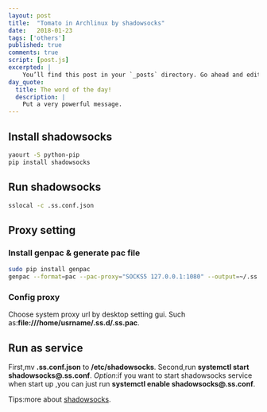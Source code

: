 ```yaml
---
layout: post
title:  "Tomato in Archlinux by shadowsocks"
date:   2018-01-23
tags: ['others']
published: true
comments: true
script: [post.js]
excerpted: |
    You’ll find this post in your `_posts` directory. Go ahead and edit it and re-build the site ...
day_quote:
  title: The word of the day!
  description: |
    Put a very powerful message.
---
```


## Install shadowsocks

```bash
yaourt -S python-pip
pip install shadowsocks
```
## Run shadowsocks

```bash
sslocal -c .ss.conf.json
```
## Proxy setting

### Install genpac & generate pac file

```bash
sudo pip install genpac
genpac --format=pac --pac-proxy="SOCKS5 127.0.0.1:1080" --output=~/.ss.d/.ss.pac 
```
### Config proxy

  Choose system proxy url by desktop setting gui.
  Such as:**file:///home/usrname/.ss.d/.ss.pac**.

## Run as service

  First,mv **.ss.conf.json** to **/etc/shadowsocks**.
  Second,run **systemctl start shadowsocks@.ss.conf**.
  *Option*:if you want to start shadowsocks service when start up ,you can just run **systemctl enable shadowsocks@.ss.conf**. 

Tips:more about [shadowsocks](wiki.archlinux.org/index.php/Shadowsocks).

